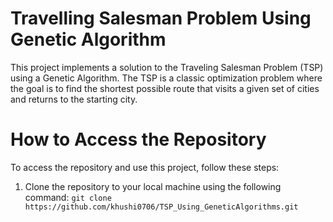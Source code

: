 # Travelling Salesman Problem Using Genetic Algorithm
This project implements a solution to the Traveling Salesman Problem (TSP) using a Genetic Algorithm. The TSP is a classic optimization problem where the goal is to find the shortest possible route that visits a given set of cities and returns to the starting city.

# How to Access the Repository

To access the repository and use this project, follow these steps:

1. Clone the repository to your local machine using the following command:
```git clone https://github.com/khushi0706/TSP_Using_GeneticAlgorithms.git```





